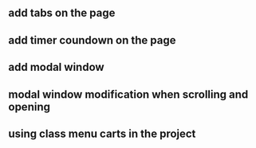 ## add tabs on the page
## add timer coundown on the page
## add modal window
## modal window modification when scrolling and opening
## using class menu carts in the project


